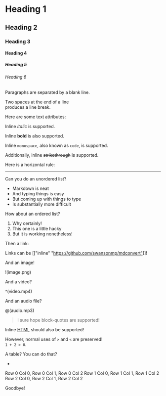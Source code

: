 # Heading 1

## Heading 2

### Heading 3

#### Heading 4

##### Heading 5

###### Heading 6

Paragraphs are separated
by a blank line.

Two spaces at the end of a line  
produces a line break.

Here are some text attributes:

Inline _italic_ is supported.

Inline **bold** is also supported.

Inline `monospace`, also known as
`code`, is supported.

Additionally, inline ~~strikethrough~~ 
is supported.

Here is a horizontal rule:

---

Can you do an unordered list?

* Markdown is neat
* And typing things is easy
* But coming up with things to type
* Is substantially more difficult

How about an ordered list?

1. Why certainly!
2. This one is a little hacky
3. But it is working nonetheless!

Then a link:

Links can be [["inline" "https://github.com/swansonmp/mdconvert"]]!

And an image!

!(image.png)

And a video?

^(video.mp4)

And an audio file?

@(audio.mp3)

> I sure hope block-quotes are supported!

Inline <abbr title="Hypertext Markup Language">HTML</abbr> should
also be supported!

However, normal uses of `>` and `<` are preserved!  
`1 + 2 > 0`.

A table? You can do that?

+
Row 0 Col 0, Row 0 Col 1, Row 0 Col 2
Row 1 Col 0, Row 1 Col 1, Row 1 Col 2
Row 2 Col 0, Row 2 Col 1, Row 2 Col 2

Goodbye!

